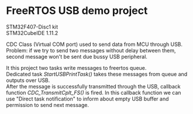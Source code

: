 # FreeRTOS USB demo project<br>

STM32F407-Disc1 kit<br>
STM32CubeIDE 1.11.2<br>

CDC Class (Virtual COM port) used to send data from MCU through USB.<br>
Problem: if we try to send two messages without delay between them, second message won't be sent due bussy USB peripheral.<br>

It this project two tasks write messages to freertos queue.<br>
Dedicated task *StartUSBPrintTask()* takes these messages from queue and outputs over USB.<br>
After the message is successfully transmitted through the USB, callback function *CDC_TransmitCplt_FS()* is fired.
In this callback function we can use "Direct task notification" to inform about empty USB buffer and permission to send next message.


